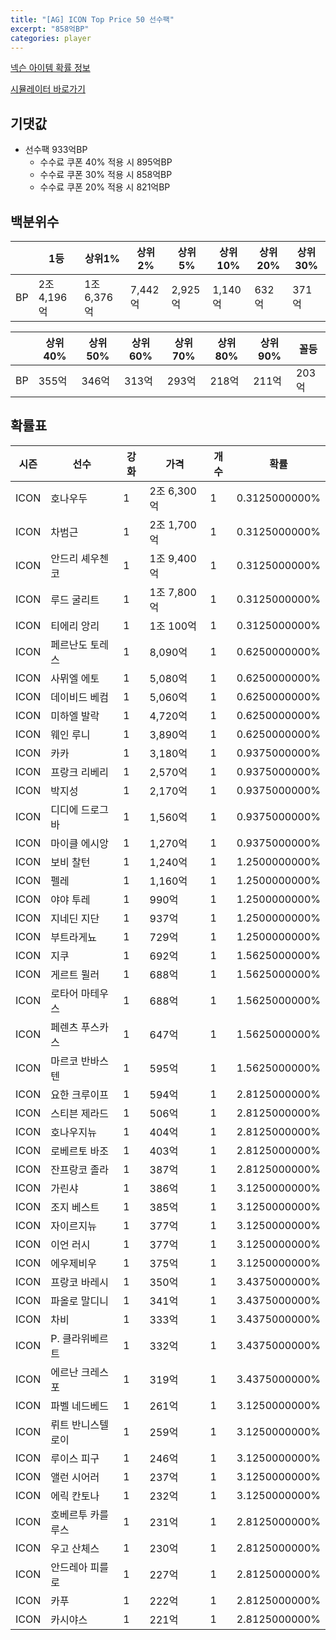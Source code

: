 ```yaml
---
title: "[AG] ICON Top Price 50 선수팩"
excerpt: "858억BP"
categories: player
---
```

[넥슨 아이템 확률 정보](http://iteminfo.nexon.com/probability/fco?sn=8037)

[시뮬레이터 바로가기](/simulator/8037)
## 기댓값
- 선수팩 933억BP
  - 수수료 쿠폰 40% 적용 시 895억BP
  - 수수료 쿠폰 30% 적용 시 858억BP
  - 수수료 쿠폰 20% 적용 시 821억BP


## 백분위수

||1등|상위1%|상위2%|상위5%|상위10%|상위20%|상위30%|
|---|---|---|---|---|---|---|---|
|BP|2조 4,196억|1조 6,376억|7,442억|2,925억|1,140억|632억|371억|

||상위40%|상위50%|상위60%|상위70%|상위80%|상위90%|꼴등|
|---|---|---|---|---|---|---|---|
|BP|355억|346억|313억|293억|218억|211억|203억|


## 확률표

|시즌|선수|강화|가격|개수|확률|
|---|---|---|---|---|---|
|ICON|호나우두|1|2조 6,300억|1|0.3125000000%|
|ICON|차범근|1|2조 1,700억|1|0.3125000000%|
|ICON|안드리 셰우첸코|1|1조 9,400억|1|0.3125000000%|
|ICON|루드 굴리트|1|1조 7,800억|1|0.3125000000%|
|ICON|티에리 앙리|1|1조 100억|1|0.3125000000%|
|ICON|페르난도 토레스|1|8,090억|1|0.6250000000%|
|ICON|사뮈엘 에토|1|5,080억|1|0.6250000000%|
|ICON|데이비드 베컴|1|5,060억|1|0.6250000000%|
|ICON|미하엘 발락|1|4,720억|1|0.6250000000%|
|ICON|웨인 루니|1|3,890억|1|0.6250000000%|
|ICON|카카|1|3,180억|1|0.9375000000%|
|ICON|프랑크 리베리|1|2,570억|1|0.9375000000%|
|ICON|박지성|1|2,170억|1|0.9375000000%|
|ICON|디디에 드로그바|1|1,560억|1|0.9375000000%|
|ICON|마이클 에시앙|1|1,270억|1|0.9375000000%|
|ICON|보비 찰턴|1|1,240억|1|1.2500000000%|
|ICON|펠레|1|1,160억|1|1.2500000000%|
|ICON|야야 투레|1|990억|1|1.2500000000%|
|ICON|지네딘 지단|1|937억|1|1.2500000000%|
|ICON|부트라게뇨|1|729억|1|1.2500000000%|
|ICON|지쿠|1|692억|1|1.5625000000%|
|ICON|게르트 뮐러|1|688억|1|1.5625000000%|
|ICON|로타어 마테우스|1|688억|1|1.5625000000%|
|ICON|페렌츠 푸스카스|1|647억|1|1.5625000000%|
|ICON|마르코 반바스텐|1|595억|1|1.5625000000%|
|ICON|요한 크루이프|1|594억|1|2.8125000000%|
|ICON|스티븐 제라드|1|506억|1|2.8125000000%|
|ICON|호나우지뉴|1|404억|1|2.8125000000%|
|ICON|로베르토 바조|1|403억|1|2.8125000000%|
|ICON|잔프랑코 졸라|1|387억|1|2.8125000000%|
|ICON|가린샤|1|386억|1|3.1250000000%|
|ICON|조지 베스트|1|385억|1|3.1250000000%|
|ICON|자이르지뉴|1|377억|1|3.1250000000%|
|ICON|이언 러시|1|377억|1|3.1250000000%|
|ICON|에우제비우|1|375억|1|3.1250000000%|
|ICON|프랑코 바레시|1|350억|1|3.4375000000%|
|ICON|파올로 말디니|1|341억|1|3.4375000000%|
|ICON|차비|1|333억|1|3.4375000000%|
|ICON|P. 클라위베르트|1|332억|1|3.4375000000%|
|ICON|에르난 크레스포|1|319억|1|3.4375000000%|
|ICON|파벨 네드베드|1|261억|1|3.1250000000%|
|ICON|뤼트 반니스텔로이|1|259억|1|3.1250000000%|
|ICON|루이스 피구|1|246억|1|3.1250000000%|
|ICON|앨런 시어러|1|237억|1|3.1250000000%|
|ICON|에릭 칸토나|1|232억|1|3.1250000000%|
|ICON|호베르투 카를루스|1|231억|1|2.8125000000%|
|ICON|우고 산체스|1|230억|1|2.8125000000%|
|ICON|안드레아 피를로|1|227억|1|2.8125000000%|
|ICON|카푸|1|222억|1|2.8125000000%|
|ICON|카시야스|1|221억|1|2.8125000000%|
